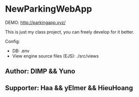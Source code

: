# NewParkingWebApp

DEMO: http://parkingapp.xyz/

This is just my class project, you can freely develop for it better.

Config:

- DB: .env
- View engine source files (EJS): ./src/views

## Author: DIMP && Yuno

## Supporter: Haa && yElmer && HieuHoang
